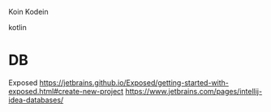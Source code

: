 Koin
Kodein


kotlin

# DB
Exposed
https://jetbrains.github.io/Exposed/getting-started-with-exposed.html#create-new-project
https://www.jetbrains.com/pages/intellij-idea-databases/